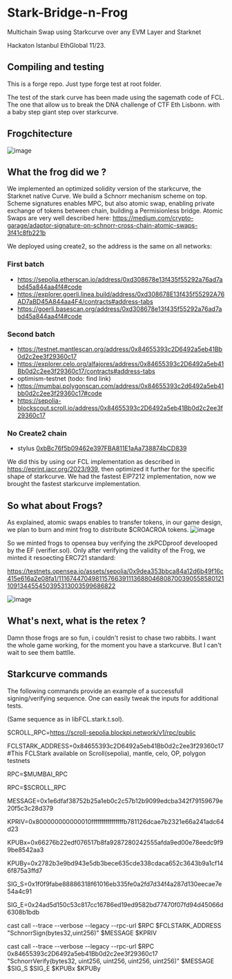# Stark-Bridge-n-Frog
Multichain Swap using Starkcurve over any EVM Layer and Starknet

Hackaton Istanbul EthGlobal 11/23.


## Compiling and testing

This is a forge repo. Just type forge test at root folder.

The test of the stark curve has been made using the sagemath code of FCL. The one that allow us to break the DNA challenge of CTF Eth Lisbonn. 
with a baby step giant step over starkcurve.






## Frogchitecture

![image](https://github.com/rdubois-crypto/Stark-Bridge-n-Frog/assets/103030189/0fa55d18-6358-41e0-a1e9-f2b8cc650ffd)


## What the frog did we ?

We implemented an optimized solidity version of the starkcurve, the Starknet native Curve. We build a Schnorr mechanism scheme on top.
Scheme signatures enables MPC, but also atomic swap, enabling private exchange of tokens between chain, building a Permisionless bridge.
Atomic Swaps are very well described here:
https://medium.com/crypto-garage/adaptor-signature-on-schnorr-cross-chain-atomic-swaps-3f41c8fb221b

We deployed using create2, so the address is the same on all networks:
### First batch
* https://sepolia.etherscan.io/address/0xd308678e13f435f55292a76ad7abd45a844aa4f4#code
* https://explorer.goerli.linea.build/address/0xd308678E13f435f55292A76AD7aBD45A844aa4F4/contracts#address-tabs
* https://goerli.basescan.org/address/0xd308678e13f435f55292a76ad7abd45a844aa4f4#code

### Second batch
* https://testnet.mantlescan.org/address/0x84655393c2D6492a5eb41Bb0d2c2ee3f29360c17
* https://explorer.celo.org/alfajores/address/0x84655393c2D6492a5eb41Bb0d2c2ee3f29360c17/contracts#address-tabs
* optimism-testnet (todo: find link)
* https://mumbai.polygonscan.com/address/0x84655393c2d6492a5eb41bb0d2c2ee3f29360c17#code
* https://sepolia-blockscout.scroll.io/address/0x84655393c2D6492a5eb41Bb0d2c2ee3f29360c17
### No Create2 chain
* stylus [0xbBc76f5b09462e397FBA811E1aAa738874bCD839](https://stylus-testnet-explorer.arbitrum.io/address/0xbBc76f5b09462e397FBA811E1aAa738874bCD839/contracts#address-tabs)

We did this by using our FCL implementation as described in https://eprint.iacr.org/2023/939, then optimized it further for the specific shape
of starkcurve. We had the fastest EIP7212 implementation, now we brought the fastest starkcurve implementation.

## So what about Frogs?

As explained, atomic swaps enables to transfer tokens, in our game design, we plan to burn and mint frog to distribute $CROACROA tokens.
![image](https://github.com/rdubois-crypto/Stark-Bridge-n-Frog/assets/103030189/1a8d66ba-e746-4886-ab48-ead2935eb0aa)

So we minted frogs to opensea buy verifying the zkPCDproof develooped by the EF (verifier.sol).
Only after verifying the validity of the Frog, we minted it resoecting ERC721 standard:

https://testnets.opensea.io/assets/sepolia/0x9dea353bbca84a12d6b49f16c415e616a2e08fa1/111674470498115766391113688046808700390558580121109134455450395313003599686822

![image](https://github.com/rdubois-crypto/Stark-Bridge-n-Frog/assets/103030189/b9249102-2ed2-4def-a376-4c5a5c4c151d)

## What's next, what is the retex ?

Damn those frogs are so fun, i couldn't resist to chase two rabbits. I want the whole game working, for the moment you have a starkcurve. But I can't wait to see them battlle.

## Starkcurve commands

The following commands provide an example of a successfull signing/verifying sequence. One can easily tweak the inputs for additional tests.

(Same sequence as in libFCL.stark.t.sol).

SCROLL_RPC=https://scroll-sepolia.blockpi.network/v1/rpc/public

FCLSTARK_ADDRESS=0x84655393c2D6492a5eb41Bb0d2c2ee3f29360c17 #This FCLStark available on Scroll(sepolia), mantle, celo, OP, polygon testnets

RPC=$MUMBAI_RPC

RPC=$SCROLL_RPC

MESSAGE=0x1e6dfaf38752b25a1eb0c2c57b12b9099edcba342f79159679e20f5c3c28d379

KPRIV=0x800000000000010ffffffffffffffffb781126dcae7b2321e66a241adc64d23 
 
KPUBx=0x66276b22edf076517b8fa9287280242555afda9ed00e78eedc9f99be8542aa3

KPUBy=0x2782b3e9bd943e5db3bece635cde338cdaca652c3643b9a1cf146f875a3ffd7

SIG_S=0x1f0f9fabe88886318f61016eb335fe0a2fd7d34f4a287d130eecae7e54a4c91

SIG_E=0x24ad5d150c53c817cc16786ed19ed9582bd77470f07fd94d45066d6308b1bdb

cast call --trace --verbose --legacy --rpc-url $RPC $FCLSTARK_ADDRESS "SchnorrSign(bytes32,uint256)" $MESSAGE $KPRIV

cast call --trace --verbose --legacy --rpc-url $RPC 0x84655393c2D6492a5eb41Bb0d2c2ee3f29360c17 "SchnorrVerify(bytes32, uint256, uint256, uint256, uint256)" $MESSAGE $SIG_S $SIG_E $KPUBx $KPUBy






